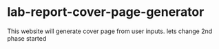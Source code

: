 # lab-report-cover-page-generator
This website will generate cover page from user inputs.
lets change
2nd phase started
